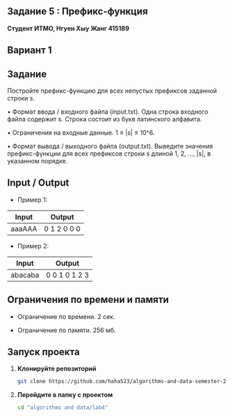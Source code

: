 ## Задание 5 : Префикс-функция 

**Студент ИТМО,  Нгуен Хыу Жанг  415189**  

## Вариант 1

## Задание

Постройте префикс-функцию для всех непустых префиксов заданной строки s.

• Формат ввода / входного файла (input.txt). Одна строка входного файла содержит s. Строка состоит из букв латинского алфавита.

• Ограничения на входные данные. 1 ≤ |s| ≤ 10^6.

• Формат вывода / выходного файла (output.txt). Выведите значения префикс-функции для всех префиксов строки s длиной 1, 2, ..., |s|, в указанном порядке.
 
## Input / Output 

- Пример 1:

| Input                                                | Output                               |   
|------------------------------------------------------|--------------------------------------|
| aaaAAA                                               | 0 1 2 0 0 0                          |

- Пример 2:

| Input                                                | Output                               |   
|------------------------------------------------------|--------------------------------------|
| abacaba                                              | 0 0 1 0 1 2 3                        |


## Ограничения по времени и памяти

- Ограничение по времени. 2 сек.

- Ограничение по памяти. 256 мб.


## Запуск проекта
1. **Клонируйте репозиторий**
   ```bash
   git clone https://github.com/haha523/algorithms-and-data-semester-2.git
   ```
2. **Перейдите в папку с проектом**
   ```bash
   cd "algorithms and data/lab4"
   ```



